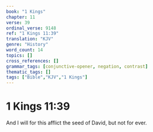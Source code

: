 ```yaml
---
book: "1 Kings"
chapter: 11
verse: 39
ordinal_verse: 9148
ref: "1 Kings 11:39"
translation: "KJV"
genre: "History"
word_count: 14
topics: []
cross_references: []
grammar_tags: [conjunctive-opener, negation, contrast]
thematic_tags: []
tags: ["Bible","KJV","1 Kings"]
---
```


# 1 Kings 11:39

And I will for this afflict the seed of David, but not for ever.
